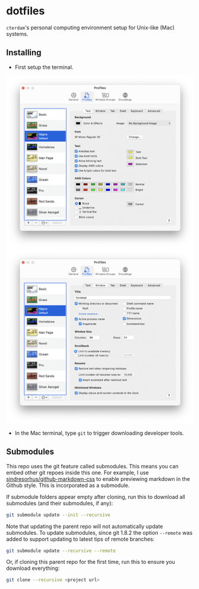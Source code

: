 # dotfiles

`cterdam`'s personal computing environment setup for Unix-like (Mac) systems.

## Installing

- First setup the terminal.

<p align="center">
  <img src="imgs/terminal_setup_text.png" alt="text" width="550"/>
  <img src="imgs/terminal_setup_window.png" alt="window" width="550"/>
</p>

- In the Mac terminal, type `git` to trigger downloading developer tools.

## Submodules

This repo uses the git feature called submodules. This means you can embed
other git repoes inside this one. For example, I use
[sindresorhus/github-markdown-css][1] to enable previewing markdown in the
Github style. This is incorporated as a submodule.

[1]:
https://github.com/sindresorhus/github-markdown-css

If submodule folders appear empty after cloning, run this to download all
submodules (and their submodules, if any):

```zsh
git submodule update --init --recursive
```

Note that updating the parent repo will not automatically update submodules.
To update submodules, since git 1.8.2 the option `--remote` was added to
support updating to latest tips of remote branches:

```zsh
git submodule update --recursive --remote
```

Or, if cloning this parent repo for the first time, run this to ensure you
download everything:

```zsh
git clone --recursive <project url>
```
